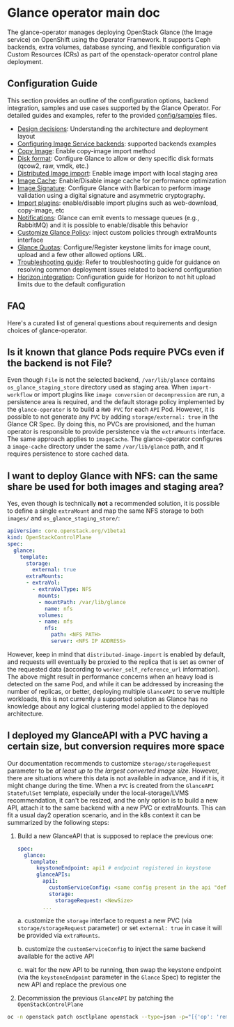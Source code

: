 # Glance operator main doc

The glance-operator manages deploying OpenStack Glance (the Image service) on
OpenShift using the Operator Framework. It supports Ceph backends, extra
volumes, database syncing, and flexible configuration via Custom Resources
(CRs) as part of the openstack-operator control plane deployment.

## Configuration Guide

This section provides an outline of the configuration options, backend
integration, samples and use cases supported by the Glance Operator. For
detailed guides and examples, refer to the provided
[config/samples](../config/samples) files.

- [Design decisions](design-decisions.md): Understanding the architecture and
  deployment layout
- [Configuring Image Service backends](../config/samples/backends): supported
  backends examples
- [Copy Image](../config/samples/copy_image): Enable copy-image import method
- [Disk format](../config/samples/disk_formats): Configure Glance to allow or
  deny specific disk formats (qcow2, raw, vmdk, etc.)
- [Distributed Image import](../config/samples/distributed_image_import):
  Enable image import with local staging area
- [Image Cache](../config/samples/image_cache): Enable/Disable image cache for
  performance optimization
- [Image Signature](../config/samples/image_signature): Configure Glance with
  Barbican to perform image validation using a digital signature and asymmetric
  cryptography.
- [Import plugins](../config/samples/import_plugins): enable/disable import
  plugins such as web-download, copy-image, etc
- [Notifications](../config/samples/notifications): Glance can emit events to
  message queues (e.g., RabbitMQ) and it is possible to enable/disable this
  behavior
- [Customize Glance Policy](../config/samples/policy): inject custom policies
  through extraMounts interface
- [Glance Quotas](../config/samples/quotas): Configure/Register keystone limits
  for image count, upload and a few other allowed options URL.
- [Troubleshooting guide](troubleshooting.md): Refer to troubleshooting guide
  for guidance on resolving common deployment issues related to backend
  configuration
- [Horizon integration](horizon.md): Configuration guide for Horizon to not hit
  upload limits due to the default configuration

## FAQ

Here's a curated list of general questions about requirements and design
choices of glance-operator.

## Is it known that glance Pods require PVCs even if the backend is not File?

Even though `File` is not the selected backend, `/var/lib/glance` contains
`os_glance_staging_store` directory used as staging area. When
`import-workflow` or import plugins like `image conversion` or `decompression`
are run, a persistence area is required, and the default storage policy
implemented by the `glance-operator` is to build a `RWO PVC` for each `API`
Pod. However, it is possible to not generate any `PVC` by adding
`storage/external: true` in the Glance CR Spec. By doing this, no PVCs are
provisioned, and the human operator is responsible to provide persistence via
the `extraMounts` interface. The same approach applies to `imageCache`. The
glance-operator configures a `image-cache` directory under the same
`/var/lib/glance` path, and it requires persistence to store cached data.

## I want to deploy Glance with NFS: can the same share be used for both images and staging area?

Yes, even though is technically **not** a recommended solution, it is possible
to define a single `extraMount` and map the same NFS storage to both `images/`
and `os_glance_staging_store/`:

```yaml
apiVersion: core.openstack.org/v1beta1
kind: OpenStackControlPlane
spec:
  glance:
    template:
      storage:
        external: true
      extraMounts:
      - extraVol:
        - extraVolType: NFS
          mounts:
          - mountPath: /var/lib/glance
            name: nfs
          volumes:
          - name: nfs
            nfs:
              path: <NFS PATH>
              server: <NFS IP ADDRESS>
```

However, keep in mind that `distributed-image-import` is enabled by default,
and requests will eventually be proxied to the replica that is set as owner of
the requested data (according to `worker_self_reference_url` information). The
above might result in performance concerns when an heavy load is detected on
the same Pod, and while it can be addressed by increasing the number of replicas,
or better, deploying multiple `GlanceAPI` to serve multiple workloads, this is
not currently a supported solution as Glance has no knowledge about any logical
clustering model applied to the deployed architecture.

## I deployed my GlanceAPI with a PVC having a certain size, but conversion requires more space

Our documentation recommends to customize `storage/storageRequest` parameter
to be _at least up to the largest converted image size_. However, there are
situations where this data is not available in advance, and if it is, it might
change during the time.
When a `PVC` is created from the `GlanceAPI` `StatefulSet` template, especially
under the local-storage/LVMS recommendation, it can't be resized, and the only
option is to build a new API, attach it to the same backend with a new PVC or
extraMounts.
This can fit a usual day2 operation scenario, and in the k8s context it can be
summarized by the following steps:

1. Build a new GlanceAPI that is supposed to replace the previous one:

    ```yaml
    spec:
      glance:
        template:
          keystoneEndpoint: api1 # endpoint registered in keystone
          glanceAPIs:
            api1:
              customServiceConfig: <same config present in the api "default">
              storage:
                storageRequest: <NewSize>
            ...
    ```

    a. customize the `storage` interface to request a new PVC (via
    `storage/storageRequest` parameter) or set `external: true` in case it will
    be provided via `extraMounts`.

    b. customize the `customServiceConfig` to inject the same backend available
    for the active API

    c. wait for the new API to be running, then swap the keystone endpoint (via
    the `keystoneEndpoint` parameter in the `Glance` Spec) to register the new
    API and replace the previous one

2. Decommission the previous `GlanceAPI` by patching the `OpenStackControlPlane`

```bash
oc -n openstack patch osctlplane openstack --type=json -p="[{'op': 'remove', 'path': '/spec/glance/template/glanceAPIs/default'}]"
```
